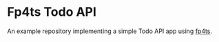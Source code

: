 # Fp4ts Todo API

An example repository implementing a simple Todo API app using [fp4ts](https://github.com/fp4ts/fp4ts).
